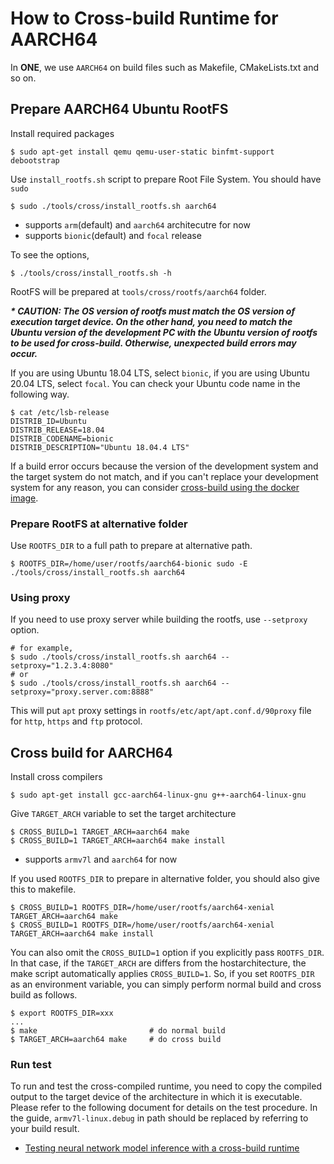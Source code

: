 # How to Cross-build Runtime for AARCH64

In **ONE**, we use `AARCH64` on build files such as Makefile, CMakeLists.txt and so on.

## Prepare AARCH64 Ubuntu RootFS

Install required packages

```
$ sudo apt-get install qemu qemu-user-static binfmt-support debootstrap
```

Use `install_rootfs.sh` script to prepare Root File System. You should have `sudo`

```
$ sudo ./tools/cross/install_rootfs.sh aarch64
```
- supports `arm`(default) and `aarch64` architecutre for now
- supports `bionic`(default) and `focal` release

To see the options,
```
$ ./tools/cross/install_rootfs.sh -h
```

RootFS will be prepared at `tools/cross/rootfs/aarch64` folder.

***\* CAUTION: The OS version of rootfs must match the OS version of execution target device. On the other hand, you need to match the Ubuntu version of the development PC with the Ubuntu version of rootfs to be used for cross-build. Otherwise, unexpected build errors may occur.***

If you are using Ubuntu 18.04 LTS, select `bionic`, if you are using Ubuntu 20.04 LTS, select `focal`. You can check your Ubuntu code name in the following way.

```
$ cat /etc/lsb-release
DISTRIB_ID=Ubuntu
DISTRIB_RELEASE=18.04
DISTRIB_CODENAME=bionic
DISTRIB_DESCRIPTION="Ubuntu 18.04.4 LTS"
```

If a build error occurs because the version of the development system and the target system do not match, and if you can't replace your development system for any reason, you can consider [cross-build using the docker image](how-to-build-runtime-using-prebuilt-docker-image.md).

### Prepare RootFS at alternative folder

Use `ROOTFS_DIR` to a full path to prepare at alternative path.

```
$ ROOTFS_DIR=/home/user/rootfs/aarch64-bionic sudo -E ./tools/cross/install_rootfs.sh aarch64
```

### Using proxy

If you need to use proxy server while building the rootfs, use `--setproxy` option.

```
# for example,
$ sudo ./tools/cross/install_rootfs.sh aarch64 --setproxy="1.2.3.4:8080"
# or
$ sudo ./tools/cross/install_rootfs.sh aarch64 --setproxy="proxy.server.com:8888"
```

This will put `apt` proxy settings in `rootfs/etc/apt/apt.conf.d/90proxy` file
for `http`, `https` and `ftp` protocol.

## Cross build for AARCH64

Install cross compilers
```
$ sudo apt-get install gcc-aarch64-linux-gnu g++-aarch64-linux-gnu
```

Give `TARGET_ARCH` variable to set the target architecture
```
$ CROSS_BUILD=1 TARGET_ARCH=aarch64 make
$ CROSS_BUILD=1 TARGET_ARCH=aarch64 make install
```
- supports `armv7l` and `aarch64` for now

If you used `ROOTFS_DIR` to prepare in alternative folder,
you should also give this to makefile.
```
$ CROSS_BUILD=1 ROOTFS_DIR=/home/user/rootfs/aarch64-xenial TARGET_ARCH=aarch64 make
$ CROSS_BUILD=1 ROOTFS_DIR=/home/user/rootfs/aarch64-xenial TARGET_ARCH=aarch64 make install
```
You can also omit the `CROSS_BUILD=1` option if you explicitly pass `ROOTFS_DIR`. In that case, if
the `TARGET_ARCH` are differs from the hostarchitecture, the make script automatically applies
`CROSS_BUILD=1`. So, if you set `ROOTFS_DIR` as an environment variable, you can simply perform
normal build and cross build as follows.

```
$ export ROOTFS_DIR=xxx
...
$ make                         # do normal build
$ TARGET_ARCH=aarch64 make     # do cross build
```

### Run test

To run and test the cross-compiled runtime, you need to copy the compiled output to the target device of the architecture in which it is executable. Please refer to the following document for details on the test procedure. In the guide, `armv7l-linux.debug` in path should be replaced by referring to your build result.

- [Testing neural network model inference with a cross-build runtime](./how-to-cross-build-runtime-for-arm.md#run-test)
